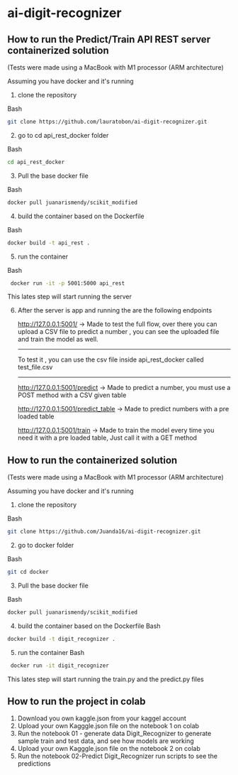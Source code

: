 # ai-digit-recognizer

## How to run the Predict/Train API REST server containerized solution 
(Tests were made using a MacBook with M1 processor (ARM architecture)

Assuming you have docker and it's running
1. clone the repository

Bash
```bash
git clone https://github.com/lauratobon/ai-digit-recognizer.git
```

2. go to cd api_rest_docker folder

Bash
```bash
cd api_rest_docker  
```

3. Pull the base docker file 

Bash
```bash
docker pull juanarismendy/scikit_modified
```


4. build the container based on the Dockerfile

Bash
```bash
docker build -t api_rest . 
```

5. run the container

Bash
```bash
 docker run -it -p 5001:5000 api_rest    
```
This lates step will start running the server 

6. After the server is app and running the are the following endpoints

    http://127.0.0.1:5001/  -> Made to test the full flow, over there you can upload a CSV file to predict a number , you can see the uploaded file and train the model as well.
    ******
    To test it , you can use the csv file inside api_rest_docker called test_file.csv
    ******

    http://127.0.0.1:5001/predict  -> Made to predict a number, you must use a POST method with a CSV given table

    http://127.0.0.1:5001/predict_table  -> Made to predict numbers with a pre loaded table 

    http://127.0.0.1:5001/train  -> Made to train the model every time you need it with a pre loaded table, Just call it with a GET method


## How to run the containerized solution 
(Tests were made using a MacBook with M1 processor (ARM architecture)


Assuming you have docker and it's running
1. clone the repository

Bash
```bash
git clone https://github.com/Juanda16/ai-digit-recognizer.git
```

2. go to docker folder

Bash
```bash
git cd docker
```

3. Pull the base docker file 

Bash
```bash
docker pull juanarismendy/scikit_modified
```


4. build the container based on the Dockerfile
Bash
```bash
docker build -t digit_recognizer .
```

5. run the container
Bash
```bash
 docker run -it digit_recognizer   
```
This lates step will start running the train.py and the predict.py files 

## How to run  the project in colab

1. Download you own kaggle.json from your kaggel account
2. Upload your own Kagggle.json file on the notebook 1 on colab
3. Run the notebook 01 - generate data  Digit_Recognizer to generate sample train and test data, and see how models are working
4. Upload your own Kagggle.json file on the notebook 2 on colab
5. Run the notebook 02-Predict  Digit_Recognizer run scripts to see the predictions
